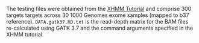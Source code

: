 The testing files were obtained from the [XHMM Tutorial](http://atgu.mgh.harvard.edu/xhmm/tutorial.shtml) and comprise 300 targets
targets across 30 1000 Genomes exome samples (mapped to b37 reference). `DATA.gatk37.RD.txt` is the read-depth matrix for the BAM 
files re-calculated using GATK 3.7 and the command arguments specified in the XHMM tutorial.